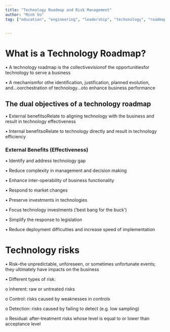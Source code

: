 ```yaml
---
title: "Technology Roadmap and Risk Management"
author: "Minh Vo"
tag: ["education", "engineering", "leadership", "techonology", "roadmap"]


---
```

# **What is a Technology Roadmap?**

• A technology roadmap is the collectivevisionof the opportunitiesfor technology to serve a business

• A mechanismfor othe identification, justification, planned evolution, and...oorchestration of technology...oto enhance business performance

## **The dual objectives of a technology roadmap**

• External benefitsoRelate to aligning technology with the business and result in technology effectiveness

• Internal benefitsoRelate to technology directly and result in technology efficiency

### **External Benefits (Effectiveness)**

• Identify and address technology gap

• Reduce complexity in management and decision making

• Enhance inter-operability of business functionality

• Respond to market changes

• Preserve investments in technologies

• Focus technology investments (‘best bang for the buck’) 

• Simplify the response to legislation

• Reduce deployment difficulties and increase speed of implementation


# **Technology risks**

• Risk–the unpredictable, unforeseen, or sometimes unfortunate events; they ultimately have impacts on the business

• Different types of risk:
  
  o Inherent: raw or untreated risks
  
  o Control: risks caused by weaknesses in controls
  
  o Detection: risks caused by failing to detect (e.g. low sampling)
  
  o Residual: after-treatment risks whose level is equal to or lower than acceptance level



